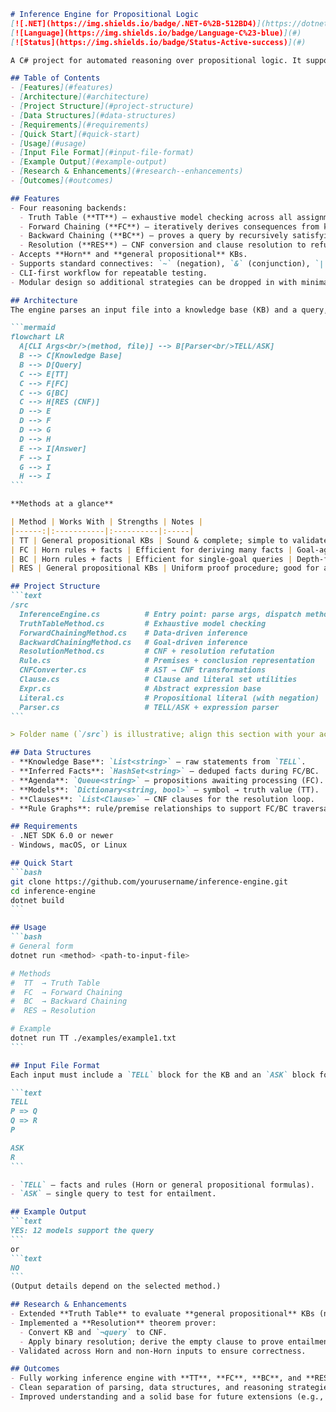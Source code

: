 ````markdown
# Inference Engine for Propositional Logic
[![.NET](https://img.shields.io/badge/.NET-6%2B-512BD4)](https://dotnet.microsoft.com/)
[![Language](https://img.shields.io/badge/Language-C%23-blue)](#)
[![Status](https://img.shields.io/badge/Status-Active-success)](#)

A C# project for automated reasoning over propositional logic. It supports multiple inference strategies, works with Horn-clause and general propositional knowledge bases, and exposes a simple command-line interface for experimentation and batch runs.

## Table of Contents
- [Features](#features)
- [Architecture](#architecture)
- [Project Structure](#project-structure)
- [Data Structures](#data-structures)
- [Requirements](#requirements)
- [Quick Start](#quick-start)
- [Usage](#usage)
- [Input File Format](#input-file-format)
- [Example Output](#example-output)
- [Research & Enhancements](#research--enhancements)
- [Outcomes](#outcomes)

## Features
- Four reasoning backends:
  - Truth Table (**TT**) — exhaustive model checking across all assignments.
  - Forward Chaining (**FC**) — iteratively derives consequences from known facts.
  - Backward Chaining (**BC**) — proves a query by recursively satisfying rule antecedents.
  - Resolution (**RES**) — CNF conversion and clause resolution to refute ¬query.
- Accepts **Horn** and **general propositional** KBs.
- Supports standard connectives: `~` (negation), `&` (conjunction), `||` (disjunction), `=>` (implication), `<=>` (biconditional).
- CLI-first workflow for repeatable testing.
- Modular design so additional strategies can be dropped in with minimal friction.

## Architecture
The engine parses an input file into a knowledge base (KB) and a query, then routes execution to the selected method. Truth-table evaluation works over arbitrary propositional formulas; chaining methods operate naturally on Horn-style rules; resolution converts the KB ∪ {¬query} into CNF and searches for the empty clause.

```mermaid
flowchart LR
  A[CLI Args<br/>(method, file)] --> B[Parser<br/>TELL/ASK]
  B --> C[Knowledge Base]
  B --> D[Query]
  C --> E[TT]
  C --> F[FC]
  C --> G[BC]
  C --> H[RES (CNF)]
  D --> E
  D --> F
  D --> G
  D --> H
  E --> I[Answer]
  F --> I
  G --> I
  H --> I
```

**Methods at a glance**

| Method | Works With | Strengths | Notes |
|------:|:-----------|:----------|:-----|
| TT | General propositional KBs | Sound & complete; simple to validate | Exponential in symbols |
| FC | Horn rules + facts | Efficient for deriving many facts | Goal-agnostic; can explore broadly |
| BC | Horn rules + facts | Efficient for single-goal queries | Depth-first; needs cycle guards |
| RES | General propositional KBs | Uniform proof procedure; good for automation | Requires CNF; may need clause management |

## Project Structure
```text
/src
  InferenceEngine.cs          # Entry point: parse args, dispatch method
  TruthTableMethod.cs         # Exhaustive model checking
  ForwardChainingMethod.cs    # Data-driven inference
  BackwardChainingMethod.cs   # Goal-driven inference
  ResolutionMethod.cs         # CNF + resolution refutation
  Rule.cs                     # Premises + conclusion representation
  CNFConverter.cs             # AST → CNF transformations
  Clause.cs                   # Clause and literal set utilities
  Expr.cs                     # Abstract expression base
  Literal.cs                  # Propositional literal (with negation)
  Parser.cs                   # TELL/ASK + expression parser
```

> Folder name (`/src`) is illustrative; align this section with your actual repo layout.

## Data Structures
- **Knowledge Base**: `List<string>` — raw statements from `TELL`.
- **Inferred Facts**: `HashSet<string>` — deduped facts during FC/BC.
- **Agenda**: `Queue<string>` — propositions awaiting processing (FC).
- **Models**: `Dictionary<string, bool>` — symbol → truth value (TT).
- **Clauses**: `List<Clause>` — CNF clauses for the resolution loop.
- **Rule Graphs**: rule/premise relationships to support FC/BC traversal.

## Requirements
- .NET SDK 6.0 or newer
- Windows, macOS, or Linux

## Quick Start
```bash
git clone https://github.com/yourusername/inference-engine.git
cd inference-engine
dotnet build
```

## Usage
```bash
# General form
dotnet run <method> <path-to-input-file>

# Methods
#  TT  → Truth Table
#  FC  → Forward Chaining
#  BC  → Backward Chaining
#  RES → Resolution

# Example
dotnet run TT ./examples/example1.txt
```

## Input File Format
Each input must include a `TELL` block for the KB and an `ASK` block for the query.

```text
TELL
P => Q
Q => R
P

ASK
R
```

- `TELL` — facts and rules (Horn or general propositional formulas).
- `ASK` — single query to test for entailment.

## Example Output
```text
YES: 12 models support the query
```
or
```text
NO
```
(Output details depend on the selected method.)

## Research & Enhancements
- Extended **Truth Table** to evaluate **general propositional** KBs (not just Horn).
- Implemented a **Resolution** theorem prover:
  - Convert KB and `¬query` to CNF.
  - Apply binary resolution; derive the empty clause to prove entailment.
- Validated across Horn and non-Horn inputs to ensure correctness.

## Outcomes
- Fully working inference engine with **TT**, **FC**, **BC**, and **RES** backends.
- Clean separation of parsing, data structures, and reasoning strategies.
- Improved understanding and a solid base for future extensions (e.g., heuristics, DPLL/SAT integration, proof tracing).
````
